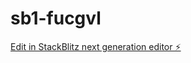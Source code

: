 # sb1-fucgvl

[Edit in StackBlitz next generation editor ⚡️](https://stackblitz.com/~/github.com/Johnv412/sb1-fucgvl)